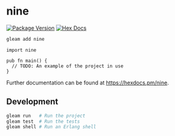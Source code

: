 # nine

[![Package Version](https://img.shields.io/hexpm/v/nine)](https://hex.pm/packages/nine)
[![Hex Docs](https://img.shields.io/badge/hex-docs-ffaff3)](https://hexdocs.pm/nine/)

```sh
gleam add nine
```
```gleam
import nine

pub fn main() {
  // TODO: An example of the project in use
}
```

Further documentation can be found at <https://hexdocs.pm/nine>.

## Development

```sh
gleam run   # Run the project
gleam test  # Run the tests
gleam shell # Run an Erlang shell
```
